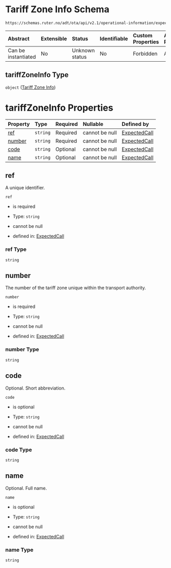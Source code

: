 # Tariff Zone Info Schema

```txt
https://schemas.ruter.no/adt/ota/api/v2.1/operational-information/expected-call.json#/definitions/tariffZoneInfo
```



| Abstract            | Extensible | Status         | Identifiable | Custom Properties | Additional Properties | Access Restrictions | Defined In                                                                                            |
| :------------------ | :--------- | :------------- | :----------- | :---------------- | :-------------------- | :------------------ | :---------------------------------------------------------------------------------------------------- |
| Can be instantiated | No         | Unknown status | No           | Forbidden         | Allowed               | none                | [expected-call.json*](../../schema/operational-information/expected-call.json "open original schema") |

## tariffZoneInfo Type

`object` ([Tariff Zone Info](expected-call-definitions-tariff-zone-info.md))

# tariffZoneInfo Properties

| Property          | Type     | Required | Nullable       | Defined by                                                                                                                                                                                                           |
| :---------------- | :------- | :------- | :------------- | :------------------------------------------------------------------------------------------------------------------------------------------------------------------------------------------------------------------- |
| [ref](#ref)       | `string` | Required | cannot be null | [ExpectedCall](expected-call-definitions-tariff-zone-info-properties-ref.md "https://schemas.ruter.no/adt/ota/api/v2.1/operational-information/expected-call.json#/definitions/tariffZoneInfo/properties/ref")       |
| [number](#number) | `string` | Required | cannot be null | [ExpectedCall](expected-call-definitions-tariff-zone-info-properties-number.md "https://schemas.ruter.no/adt/ota/api/v2.1/operational-information/expected-call.json#/definitions/tariffZoneInfo/properties/number") |
| [code](#code)     | `string` | Optional | cannot be null | [ExpectedCall](expected-call-definitions-tariff-zone-info-properties-code.md "https://schemas.ruter.no/adt/ota/api/v2.1/operational-information/expected-call.json#/definitions/tariffZoneInfo/properties/code")     |
| [name](#name)     | `string` | Optional | cannot be null | [ExpectedCall](expected-call-definitions-tariff-zone-info-properties-name.md "https://schemas.ruter.no/adt/ota/api/v2.1/operational-information/expected-call.json#/definitions/tariffZoneInfo/properties/name")     |

## ref

A unique identifier.

`ref`

*   is required

*   Type: `string`

*   cannot be null

*   defined in: [ExpectedCall](expected-call-definitions-tariff-zone-info-properties-ref.md "https://schemas.ruter.no/adt/ota/api/v2.1/operational-information/expected-call.json#/definitions/tariffZoneInfo/properties/ref")

### ref Type

`string`

## number

The number of the tariff zone unique within the transport authority.

`number`

*   is required

*   Type: `string`

*   cannot be null

*   defined in: [ExpectedCall](expected-call-definitions-tariff-zone-info-properties-number.md "https://schemas.ruter.no/adt/ota/api/v2.1/operational-information/expected-call.json#/definitions/tariffZoneInfo/properties/number")

### number Type

`string`

## code

Optional. Short abbreviation.

`code`

*   is optional

*   Type: `string`

*   cannot be null

*   defined in: [ExpectedCall](expected-call-definitions-tariff-zone-info-properties-code.md "https://schemas.ruter.no/adt/ota/api/v2.1/operational-information/expected-call.json#/definitions/tariffZoneInfo/properties/code")

### code Type

`string`

## name

Optional. Full name.

`name`

*   is optional

*   Type: `string`

*   cannot be null

*   defined in: [ExpectedCall](expected-call-definitions-tariff-zone-info-properties-name.md "https://schemas.ruter.no/adt/ota/api/v2.1/operational-information/expected-call.json#/definitions/tariffZoneInfo/properties/name")

### name Type

`string`
